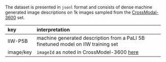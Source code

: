 The dataset is presented in `jsonl` format and consists of dense machine generated image descriptions on 1k images sampled from the [CrossModal-3600](https://google.github.io/crossmodal-3600) set.


| key       | interpretation | 
| :-------- | :------ |
| IIW-P5B   |   machine generated description from a PaLI 5B finetuned model on IIW training set  |
| image/key |   `imageId` as noted in CrossModel-3600 [here](https://github.com/google/crossmodal-3600/blob/main/web-data/web_captions.jsonl)   |